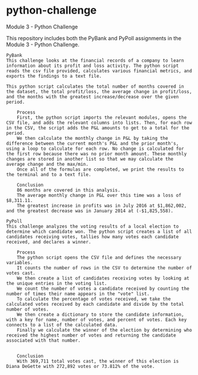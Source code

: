 # python-challenge
Module 3 - Python Challenge

This repository includes both the PyBank and PyPoll assignments in the Module 3 - Python Challenge.

    PyBank
    This challenge looks at the financial records of a company to learn information about its profit and loss activity. The python script reads the csv file provided, calculates various financial metrics, and exports the findings to a text file.

    This python script calculates the total number of months covered in the dataset, the total profit/loss, the average change in profit/loss, and the months with the greatest increase/decrease over the given period.

        Process
        First, the python script imports the relevant modules, opens the CSV file, and adds the relevant columns into lists. Then, for each row in the CSV, the script adds the P&L amounts to get to a total for the period.
        We then calculate the monthly change in P&L by taking the difference between the current month's P&L and the prior month's, using a loop to calculate for each row. No change is calculated for the first row because there was no prior month amount. These monthly changes are stored in another list so that we may calculate the average change and the max/min.
        Once all of the formulas are completed, we print the results to the terminal and to a text file.

        Conclusion
        86 months are covered in this analysis.
        The average monthly change in P&L over this time was a loss of $8,311.11. 
        The greatest increase in profits was in July 2016 at $1,862,002, and the greatest decrease was in January 2014 at (-$1,825,558).

    PyPoll
    This challenge analyzes the voting results of a local election to determine which candidate won. The python script creates a list of all candidates receiving votes, tallies how many votes each candidate received, and declares a winner.

        Process
        The python script opens the CSV file and defines the necessary variables.
        It counts the number of rows in the CSV to determine the number of votes cast.
        We then create a list of candidates receiving votes by looking at the unique entries in the voting list.
        We count the number of votes a candidate received by counting the number of times their name appears in the "vote" list.
        To calculate the percentage of votes received, we take the calculated votes received by each candidate and divide by the total number of votes.
        We then create a dictionary to store the candidate information, with a key for name, number of votes, and percent of votes. Each key connects to a list of the calculated data. 
        Finally we calculate the winner of the election by determining who received the highest number of votes and returning the candidate associated with that number.


        Conclusion
        With 369,711 total votes cast, the winner of this election is Diana DeGette with 272,892 votes or 73.812% of the vote.

